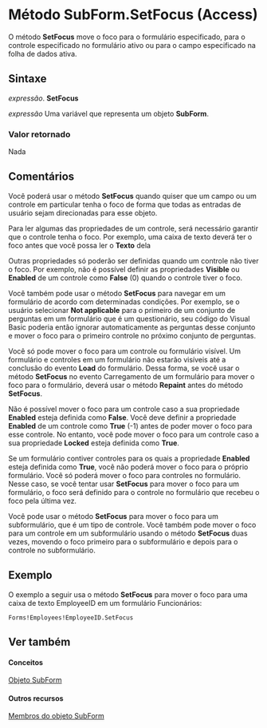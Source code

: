 
# Método SubForm.SetFocus (Access)

O método  **SetFocus** move o foco para o formulário especificado, para o controle especificado no formulário ativo ou para o campo especificado na folha de dados ativa.


## Sintaxe

 _expressão_. **SetFocus**

 _expressão_ Uma variável que representa um objeto **SubForm**.


### Valor retornado

Nada


## Comentários

Você poderá usar o método  **SetFocus** quando quiser que um campo ou um controle em particular tenha o foco de forma que todas as entradas de usuário sejam direcionadas para esse objeto.

Para ler algumas das propriedades de um controle, será necessário garantir que o controle tenha o foco. Por exemplo, uma caixa de texto deverá ter o foco antes que você possa ler o  **Texto** dela

Outras propriedades só poderão ser definidas quando um controle não tiver o foco. Por exemplo, não é possível definir as propriedades  **Visible** ou **Enabled** de um controle como **False** (0) quando o controle tiver o foco.

Você também pode usar o método  **SetFocus** para navegar em um formulário de acordo com determinadas condições. Por exemplo, se o usuário selecionar **Not applicable** para o primeiro de um conjunto de perguntas em um formulário que é um questionário, seu código do Visual Basic poderia então ignorar automaticamente as perguntas desse conjunto e mover o foco para o primeiro controle no próximo conjunto de perguntas.

Você só pode mover o foco para um controle ou formulário visível. Um formulário e controles em um formulário não estarão visíveis até a conclusão do evento  **Load** do formulário. Dessa forma, se você usar o método **SetFocus** no evento Carregamento de um formulário para mover o foco para o formulário, deverá usar o método **Repaint** antes do método **SetFocus**.

Não é possível mover o foco para um controle caso a sua propriedade  **Enabled** esteja definida como **False**. Você deve definir a propriedade **Enabled** de um controle como **True** (-1) antes de poder mover o foco para esse controle. No entanto, você pode mover o foco para um controle caso a sua propriedade **Locked** esteja definida como **True**.

Se um formulário contiver controles para os quais a propriedade  **Enabled** esteja definida como **True**, você não poderá mover o foco para o próprio formulário. Você só poderá mover o foco para controles no formulário. Nesse caso, se você tentar usar **SetFocus** para mover o foco para um formulário, o foco será definido para o controle no formulário que recebeu o foco pela última vez.

Você pode usar o método  **SetFocus** para mover o foco para um subformulário, que é um tipo de controle. Você também pode mover o foco para um controle em um subformulário usando o método **SetFocus** duas vezes, movendo o foco primeiro para o subformulário e depois para o controle no subformulário.


## Exemplo

O exemplo a seguir usa o método  **SetFocus** para mover o foco para uma caixa de texto EmployeeID em um formulário Funcionários:


```
Forms!Employees!EmployeeID.SetFocus
```


## Ver também


#### Conceitos


[Objeto SubForm](60f961fa-dcf4-e1d1-8c50-9e88963f9dec.md)
#### Outros recursos


[Membros do objeto SubForm](328e74d8-0418-968f-faca-3e1b34139f48.md)